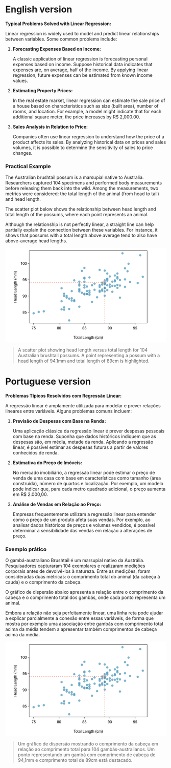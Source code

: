 # English version

**Typical Problems Solved with Linear Regression:**

Linear regression is widely used to model and predict linear relationships between variables. Some common problems include:

1. **Forecasting Expenses Based on Income:**
    
    A classic application of linear regression is forecasting personal expenses based on income. Suppose historical data indicates that expenses are, on average, half of the income. By applying linear regression, future expenses can be estimated from known income values.
    
2. **Estimating Property Prices:**
    
    In the real estate market, linear regression can estimate the sale price of a house based on characteristics such as size (built area), number of rooms, and location. For example, a model might indicate that for each additional square meter, the price increases by R$ 2,000.00.
    
3. **Sales Analysis in Relation to Price:**
    
    Companies often use linear regression to understand how the price of a product affects its sales. By analyzing historical data on prices and sales volumes, it is possible to determine the sensitivity of sales to price changes.
    

### Practical Example

The Australian brushtail possum is a marsupial native to Australia. Researchers captured 104 specimens and performed body measurements before releasing them back into the wild. Among the measurements, two metrics were considered: the total length of the animal (from head to tail) and head length.

The scatter plot below shows the relationship between head length and total length of the possums, where each point represents an animal.

Although the relationship is not perfectly linear, a straight line can help partially explain the connection between these variables. For instance, it shows that possums with a total length above average tend to also have above-average head lengths.

![image.png](images/possum_graph_image.png)

> A scatter plot showing head length versus total length for 104 Australian brushtail possums. A point representing a possum with a head length of 94.1mm and total length of 89cm is highlighted.

# Portuguese version

**Problemas Típicos Resolvidos com Regressão Linear:**

A regressão linear é amplamente utilizada para modelar e prever relações lineares entre variáveis. Alguns problemas comuns incluem:

1. **Previsão de Despesas com Base na Renda:**
    
    Uma aplicação clássica da regressão linear é prever despesas pessoais com base na renda. Suponha que dados históricos indiquem que as despesas são, em média, metade da renda. Aplicando a regressão linear, é possível estimar as despesas futuras a partir de valores conhecidos de renda.
    
2. **Estimativa do Preço de Imóveis:**
    
    No mercado imobiliário, a regressão linear pode estimar o preço de venda de uma casa com base em características como tamanho (área construída), número de quartos e localização. Por exemplo, um modelo pode indicar que, para cada metro quadrado adicional, o preço aumenta em R$ 2.000,00.
    
3. **Análise de Vendas em Relação ao Preço:**
    
    Empresas frequentemente utilizam a regressão linear para entender como o preço de um produto afeta suas vendas. Por exemplo, ao analisar dados históricos de preços e volumes vendidos, é possível determinar a sensibilidade das vendas em relação a alterações de preço.
    

### Exemplo prático

O gambá-australiano Brushtail é um marsupial nativo da Austrália. Pesquisadores capturaram 104 exemplares e realizaram medições corporais antes de devolvê-los à natureza. Entre as medições, foram consideradas duas métricas: o comprimento total do animal (da cabeça à cauda) e o comprimento da cabeça.

O gráfico de dispersão abaixo apresenta a relação entre o comprimento da cabeça e o comprimento total dos gambás, onde cada ponto representa um animal. 

Embora a relação não seja perfeitamente linear, uma linha reta pode ajudar a explicar parcialmente a conexão entre essas variáveis, de forma que mostra por exemplo uma associação entre gambás com comprimento total acima da média tendem a apresentar também comprimentos de cabeça acima da média.

![image.png](images/possum_graph_image.png)

> Um gráfico de dispersão mostrando o comprimento da cabeça em relação ao comprimento total para 104 gambás-australianos. Um ponto representando um gambá com comprimento de cabeça de 94,1mm e comprimento total de 89cm está destacado.
